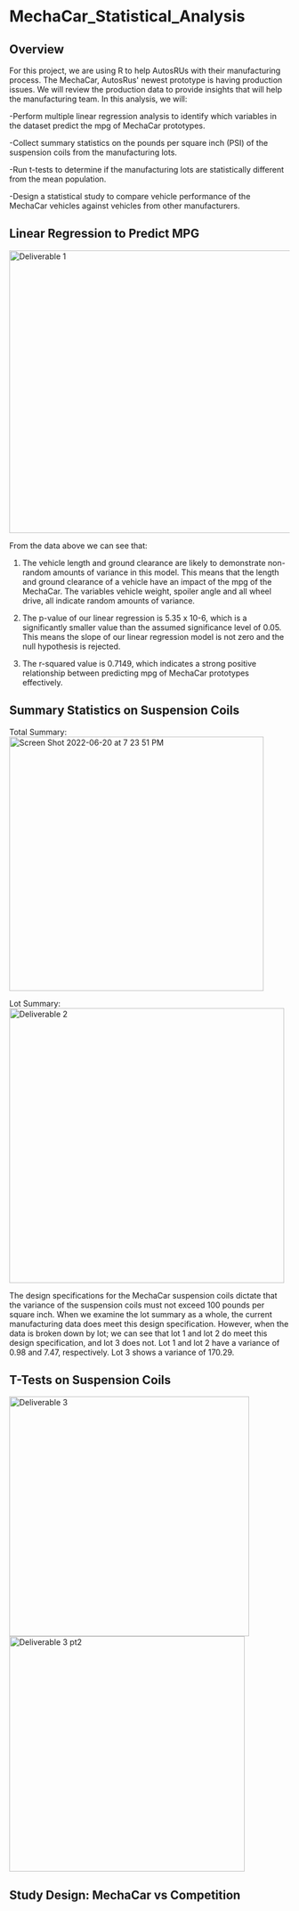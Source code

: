 # MechaCar_Statistical_Analysis

## Overview
For this project, we are using R to help AutosRUs with their manufacturing process. The MechaCar, AutosRus' newest prototype is having production issues. We will review the production data to provide insights that will help the manufacturing team. In this analysis, we will:

-Perform multiple linear regression analysis to identify which variables in the dataset predict the mpg of MechaCar prototypes.

-Collect summary statistics on the pounds per square inch (PSI) of the suspension coils from the manufacturing lots.

-Run t-tests to determine if the manufacturing lots are statistically different from the mean population.

-Design a statistical study to compare vehicle performance of the MechaCar vehicles against vehicles from other manufacturers.


## Linear Regression to Predict MPG
<img width="508" alt="Deliverable 1" src="https://user-images.githubusercontent.com/100978922/174683137-23b37ac6-589b-4b28-9719-261f94677768.png">

From the data above we can see that:

1. The vehicle length and ground clearance are likely to demonstrate non-random amounts of variance in this model. This means that the length and ground clearance of a vehicle have an impact of the mpg of the MechaCar. The variables vehicle weight, spoiler angle and all wheel drive, all indicate random amounts of variance.  

2. The p-value of our linear regression is 5.35 x 10-6, which is a significantly smaller value than the assumed significance level of 0.05. This means the slope of our linear regression model is not zero and the null hypothesis is rejected. 


3. The r-squared value is 0.7149, which indicates a strong positive relationship between predicting mpg of MechaCar prototypes effectively. 


## Summary Statistics on Suspension Coils
Total Summary:  <img width="457" alt="Screen Shot 2022-06-20 at 7 23 51 PM" src="https://user-images.githubusercontent.com/100978922/174688411-e8020b7f-62cf-4956-94fd-737d90750fed.png">

Lot Summary:  <img width="494" alt="Deliverable 2" src="https://user-images.githubusercontent.com/100978922/174684276-7f1eb27e-348b-4aff-b5db-f8c15c9394f2.png">

The design specifications for the MechaCar suspension coils dictate that the variance of the suspension coils must not exceed 100 pounds per square inch. When we examine the lot summary as a whole, the current manufacturing data does meet this design specification. However, when the data is broken down by lot; we can see that lot 1 and lot 2 do meet this design specification, and lot 3 does not. Lot 1 and lot 2 have a variance of 0.98 and 7.47, respectively. Lot 3 shows a variance of 170.29.


## T-Tests on Suspension Coils
<img width="431" alt="Deliverable 3" src="https://user-images.githubusercontent.com/100978922/174685134-04a6a7e6-58f3-41a2-97d9-4faea15ac8cd.png">



<img width="423" alt="Deliverable 3 pt2" src="https://user-images.githubusercontent.com/100978922/174685146-0b0468dc-886f-48c3-bd2e-e26e7992d303.png">



## Study Design: MechaCar vs Competition

